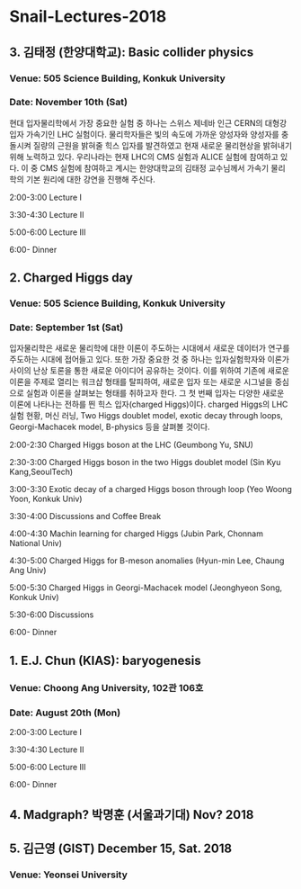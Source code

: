 # Snail-Lectures-2018

## 3. 김태정 (한양대학교): Basic collider physics 

### Venue: 505 Science Building, Konkuk University
### Date: November 10th (Sat)

현대 입자물리학에서 가장 중요한 실험 중 하나는 스위스 제네바 인근 CERN의 대형강입자 가속기인 LHC 실험이다. 물리학자들은 빛의 속도에 가까운 양성자와 양성자를 충돌시켜 질량의 근원을 밝혀줄 힉스 입자를 발견하였고 현재 새로운 물리현상을 밝혀내기 위해 노력하고 있다. 우리나라는 현재 LHC의 CMS 실험과 ALICE 실험에 참여하고 있다. 이 중 CMS 실험에 참여하고 계시는 한양대학교의 김태정 교수님께서 가속기 물리학의 기본 원리에 대한 강연을 진행해 주신다.


2:00-3:00 Lecture I

3:30-4:30 Lecture II

5:00-6:00 Lecture III
 
6:00-     Dinner


## 2. Charged Higgs day

### Venue: 505 Science Building, Konkuk University
### Date: September 1st (Sat)

입자물리학은 새로운 물리학에 대한 이론이 주도하는 시대에서 새로운 데이터가 연구를 주도하는 시대에 접어들고 있다. 또한 가장 중요한 것 중 하나는 입자실험학자와 이론가 사이의 난상 토론을 통한 새로운 아이디어 공유하는 것이다. 이를 위하여 기존에 새로운 이론을 주제로 열리는 워크샵 형태를 탈피하여, 새로운 입자 또는 새로운 시그널을 중심으로 실험과 이론을 살펴보는 형태를 취하고자 한다. 그 첫 번째 입자는 다양한 새로운 이론에 나타나는 전하를 띈 힉스 입자(charged Higgs)이다. charged Higgs의 LHC 실험 현황, 머신 러닝, Two Higgs doublet model, exotic decay through loops, Georgi-Machacek model, B-physics 등을 살펴볼 것이다.

2:00-2:30 Charged Higgs boson at the LHC (Geumbong Yu, SNU)

2:30-3:00 Charged Higgs boson in the two Higgs doublet model (Sin Kyu Kang,SeoulTech)

3:00-3:30 Exotic decay of a charged Higgs boson through loop (Yeo Woong Yoon, Konkuk Univ)

3:30-4:00 Discussions and Coffee Break

4:00-4:30 Machin learning for charged Higgs (Jubin Park, Chonnam National Univ)

4:30-5:00 Charged Higgs for B-meson anomalies (Hyun-min Lee, Chaung Ang Univ)

5:00-5:30 Charged Higgs in Georgi-Machacek model (Jeonghyeon Song, Konkuk Univ) 

5:30-6:00 Discussions

6:00- Dinner


## 1. E.J. Chun (KIAS): baryogenesis

### Venue: Choong Ang University, 102관 106호
### Date: August 20th (Mon)

2:00-3:00 Lecture I

3:30-4:30 Lecture II

5:00-6:00 Lecture III
 
6:00-     Dinner




## 4. Madgraph? 박명훈 (서울과기대) Nov? 2018

## 5. 김근영 (GIST) December 15, Sat. 2018

### Venue: Yeonsei University
